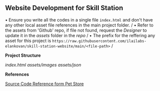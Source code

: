 ## Website Development for Skill Station

• Ensure you write all the codes in a single file `index.html` and don't have any other local asset file references in the main project folder. /
• Refer to the assets from 'Github' repo, if file not found, request the *Designer* to update it in the *assets* folder in the *repo* /
• The prefix for the reffering any asset for this project is `https://raw.githubusercontent.com/ilailabs-elankovan/skill-station-website/main/<file-path>` /
 
**Project Structure**

*index.html*
*assets/images*
*assets/json*

**References**

[Source Code Reference form Pet Store](https://drive.google.com/file/d/1C9kfTxmgNfR32JneOFagSzTbbPqtFBuQ/view?usp=sharing)
